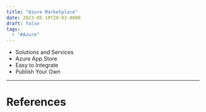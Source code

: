 ```yaml
---
title: "Azure Marketplace"
date: 2023-05-10T20:03-0800
draft: false
tags: 
  - "#Azure"
---
```

- Solutions and Services
- Azure App Store
- Easy to Integrate
- Publish Your Own

---
# References
